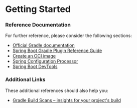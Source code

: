 # Getting Started

### Reference Documentation

For further reference, please consider the following sections:

* [Official Gradle documentation](https://docs.gradle.org)
* [Spring Boot Gradle Plugin Reference Guide](https://docs.spring.io/spring-boot/docs/2.7.8-SNAPSHOT/gradle-plugin/reference/html/)
* [Create an OCI image](https://docs.spring.io/spring-boot/docs/2.7.8-SNAPSHOT/gradle-plugin/reference/html/#build-image)
* [Spring Configuration Processor](https://docs.spring.io/spring-boot/docs/2.7.8-SNAPSHOT/reference/htmlsingle/#appendix.configuration-metadata.annotation-processor)
* [Spring Boot DevTools](https://docs.spring.io/spring-boot/docs/2.7.8-SNAPSHOT/reference/htmlsingle/#using.devtools)

### Additional Links

These additional references should also help you:

* [Gradle Build Scans – insights for your project's build](https://scans.gradle.com#gradle)

